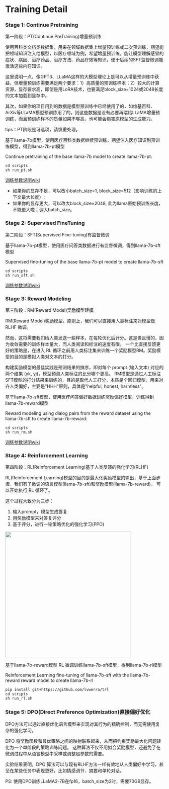 # Training Detail


### Stage 1: Continue Pretraining
第一阶段：PT(Continue PreTraining)增量预训练

使用百科类文档类数据集，用来在领域数据集上增量预训练或二次预训练，期望能把领域知识注入给模型，以医疗领域为例，希望增量预训练，能让模型理解感冒的症状、病因、治疗药品、治疗方法、药品疗效等知识，便于后续的SFT监督微调能激活这些内在知识。

这里说明一点，像GPT3、LLaMA这样的大模型理论上是可以从增量预训练中获益，但增量预训练需要满足两个要求：1）高质量的预训练样本；2）较大的计算资源，显存要求高，即使是用LoRA技术，也要满足block_size=1024或2048长度的文本加载到显存中。

其次，如果你的项目用到的数据是模型预训练中已经使用了的，如维基百科、ArXiv等LLaMA模型预训练用了的，则这些数据是没有必要再喂给LLaMA增量预训练，而且预训练样本的质量如果不够高，也可能会损害原模型的生成能力。

tips：PT阶段是可选项，请慎重处理。

基于llama-7b模型，使用医疗百科类数据继续预训练，期望注入医疗知识到预训练模型，得到llama-7b-pt模型

Continue pretraining of the base llama-7b model to create llama-7b-pt:

```shell
cd scripts
sh run_pt.sh
```

[训练参数说明wiki](https://github.com/shibing624/MedicalGPT/wiki/%E8%AE%AD%E7%BB%83%E7%BB%86%E8%8A%82%E8%AF%B4%E6%98%8E)
- 如果你的显存不足，可以改小batch_size=1, block_size=512（影响训练的上下文最大长度）;
- 如果你的显存更大，可以改大block_size=2048, 此为llama原始预训练长度，不能更大啦；调大batch_size。

### Stage 2: Supervised FineTuning
第二阶段：SFT(Supervised Fine-tuning)有监督微调

基于llama-7b-pt模型，使用医疗问答类数据进行有监督微调，得到llama-7b-sft模型

Supervised fine-tuning of the base llama-7b-pt model to create llama-7b-sft

```shell
cd scripts
sh run_sft.sh
```

[训练参数说明wiki](https://github.com/shibing624/MedicalGPT/wiki/%E8%AE%AD%E7%BB%83%E7%BB%86%E8%8A%82%E8%AF%B4%E6%98%8E)

### Stage 3: Reward Modeling
第三阶段：RM(Reward Model)奖励模型建模

RM(Reward Model)奖励模型，原则上，我们可以直接用人类标注来对模型做 RLHF 微调。

然而，这将需要我们给人类发送一些样本，在每轮优化后计分。这是贵且慢的，因为收敛需要的训练样本量大，而人类阅读和标注的速度有限。
一个比直接反馈更好的策略是，在进入 RL 循环之前用人类标注集来训练一个奖励模型RM。奖励模型的目的是模拟人类对文本的打分。

构建奖励模型的最佳实践是预测结果的排序，即对每个 prompt (输入文本) 对应的两个结果 (yk, yj)，模型预测人类标注的比分哪个更高。
RM模型是通过人工标注SFT模型的打分结果来训练的，目的是取代人工打分，本质是个回归模型，用来对齐人类偏好，主要是"HHH"原则，具体是"helpful, honest, harmless"。


基于llama-7b-sft模型，使用医疗问答偏好数据训练奖励偏好模型，训练得到llama-7b-reward模型

Reward modeling using dialog pairs from the reward dataset using the llama-7b-sft to create llama-7b-reward:

```shell
cd scripts
sh run_rm.sh
```
[训练参数说明wiki](https://github.com/shibing624/MedicalGPT/wiki/%E8%AE%AD%E7%BB%83%E7%BB%86%E8%8A%82%E8%AF%B4%E6%98%8E)

### Stage 4: Reinforcement Learning
第四阶段：RL(Reinforcement Learning)基于人类反馈的强化学习(RLHF)

RL(Reinforcement Learning)模型的目的是最大化奖励模型的输出，基于上面步骤，我们有了微调的语言模型(llama-7b-sft)和奖励模型(llama-7b-reward)，
可以开始执行 RL 循环了。

这个过程大致分为三步：

1. 输入prompt，模型生成答复
2. 用奖励模型来对答复评分
3. 基于评分，进行一轮策略优化的强化学习(PPO)

<img src=https://huggingface.co/datasets/trl-internal-testing/example-images/resolve/main/blog/stackllama/trl_loop.png height=400 />


基于llama-7b-reward模型 RL 微调训练llama-7b-sft模型，得到llama-7b-rl模型

Reinforcement Learning fine-tuning of llama-7b-sft with the llama-7b-reward reward model to create llama-7b-rl

```shell
pip install git+https://github.com/lvwerra/trl
cd scripts
sh run_rl.sh
```

### Stage 5: DPO(Direct Preference Optimization)直接偏好优化
DPO方法可以通过直接优化语言模型来实现对其行为的精确控制，而无需使用复杂的强化学习。

DPO 将奖励函数和最优策略之间的映射联系起来，从而把约束奖励最大化问题转化为一个单阶段的策略训练问题。
这种算法不仅不用拟合奖励模型，还避免了在微调过程中从语言模型中采样或调整超参数的需要。

实验结果表明，DPO 算法可以与现有RLHF方法一样有效地从人类偏好中学习，甚至在某些任务中表现更好，比如情感调节、摘要和单轮对话。

PS: 使用DPO训练LLaMA2-7B在fp16，batch_size为2时，需要70GB显存。
